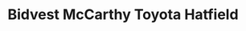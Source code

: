 ---
title: "Bidvest McCarthy Toyota Hatfield"
url: /pretoria/bidvest-mccarthy-toyota-hatfield/
shop: car
---